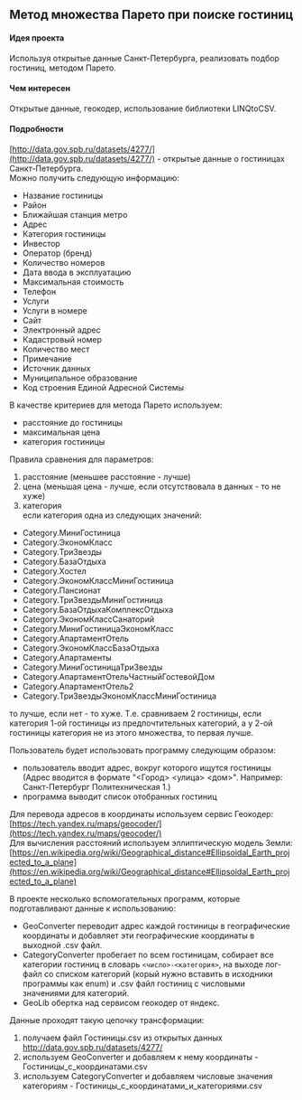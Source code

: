##	 Метод множества Парето при поиске гостиниц

#### Идея проекта

Используя открытые данные Санкт-Петербурга, реализовать подбор гостиниц, методом Парето.

#### Чем интересен

Открытые данные, геокодер, использование библиотеки LINQtoCSV.

#### Подробности

[http://data.gov.spb.ru/datasets/4277/](http://data.gov.spb.ru/datasets/4277/) -  открытые данные о гостиницах Санкт-Петербурга.  
Можно получить следующую информацию:
- Название гостиницы
- Район
- Ближайшая станция метро
- Адрес
- Категория гостиницы
- Инвестор
- Оператор (бренд)
- Количество номеров
- Дата ввода в эксплуатацию
- Максимальная стоимость
- Телефон
- Услуги
- Услуги в номере
- Сайт
- Электронный адрес
- Кадастровый номер
- Количество мест
- Примечание
- Источник данных
- Муниципальное образование
- Код строения Единой Адресной Системы

В качестве критериев для метода Парето используем:
- расстояние до гостиницы
- максимальная цена
- категория гостиницы

Правила сравнения для параметров: 
 1. расстояние (меньшее расстояние - лучше)
 2. цена (меньшая цена - лучше, если отсутствовала в данных - то не хуже)
 3. категория  
если категория одна из следующих значений:
- Category.МиниГостиница
- Category.ЭкономКласс
- Category.ТриЗвезды
- Category.БазаОтдыха
- Category.Хостел
- Category.ЭкономКлассМиниГостиница
- Category.Пансионат
- Category.ТриЗвездыМиниГостиница
- Category.БазаОтдыхаКомплексОтдыха
- Category.ЭкономКлассСанаторий
- Category.МиниГостиницаЭкономКласс
- Category.АпартаментОтель
- Category.ЭкономКлассБазаОтдыха
- Category.Апартаменты
- Category.МиниГостиницаТриЗвезды
- Category.АпартаментОтельЧастныйГостевойДом
- Category.АпартаментОтель2
- Category.ТриЗвездыЭкономКлассМиниГостиница
  
то лучше, если нет - то хуже. Т.е. сравниваем 2 гостиницы, если категория 1-ой гостиницы из предпочтительных категорий, а у 2-ой гостиницы категория не из этого множества, то первая лучше.
	
Пользователь будет использовать программу следующим образом:
- пользователь вводит адрес, вокруг которого ищутся гостиницы  
(Адрес вводится в формате "<Город> <улица> <дом>". Например: Санкт-Петербург Политехническая 1.)
- программа выводит список отобранных гостиниц
 
Для перевода адресов в координаты используем сервис Геокодер:   
[https://tech.yandex.ru/maps/geocoder/](https://tech.yandex.ru/maps/geocoder/)  
Для вычисления расстояний используем эллиптическую модель Земли:  
[https://en.wikipedia.org/wiki/Geographical_distance#Ellipsoidal_Earth_projected_to_a_plane](https://en.wikipedia.org/wiki/Geographical_distance#Ellipsoidal_Earth_projected_to_a_plane)  

В проекте несколько вспомогательных программ, которые подготавливают данные к использованию:
- GeoConverter
переводит адрес каждой гостиницы в географические координаты и добавляет эти географические координаты в выходной .csv файл.
- CategoryConverter
пробегает по всем гостиницам, собирает все категории гостиниц в словарь `<число>-<категория>`, на выходе лог-файл со списком категорий (корый нужно вставить в исходники программы как enum) и .csv файл гостиниц с числовыми значениями для категорий.
- GeoLib
обертка над сервисом геокодер от яндекс.  
 
Данные проходят такую цепочку трансформации:
 1. получаем файл Гостиницы.csv из открытых данных http://data.gov.spb.ru/datasets/4277/
 2. используем GeoConverter и добавляем к нему координаты - Гостиницы_с_координатами.csv
 3. используем CategoryConverter и добавляем числовые значения категориям - Гостиницы_с_координатами_и_категориями.csv
